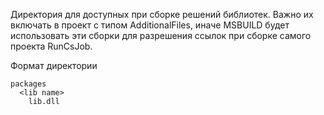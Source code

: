 Директория для доступных при сборке решений библиотек.
Важно их включать в проект с типом AdditionalFiles, 
иначе MSBUILD будет использовать эти сборки для разрешения ссылок при сборке самого проекта RunCsJob.

Формат директории

```
packages
  <lib name>
	lib.dll